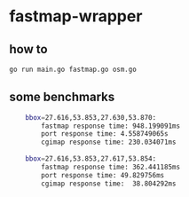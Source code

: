 # fastmap-wrapper

## how to

```bash
go run main.go fastmap.go osm.go
```

## some benchmarks
```bash
    bbox=27.616,53.853,27.630,53.870:
        fastmap response time: 948.199091ms
        port response time: 4.558749065s
        cgimap response time: 230.034071ms
    
    bbox=27.616,53.853,27.617,53.854:
        fastmap response time: 362.441185ms
        port response time: 49.829756ms
        cgimap response time:  38.804292ms
```